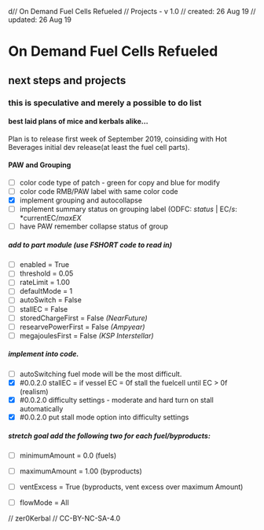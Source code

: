 d// On Demand Fuel Cells Refueled
// Projects - v 1.0
// created: 26 Aug 19
// updated: 26 Aug 19

# On Demand Fuel Cells Refueled
## next steps and projects
### this is speculative and merely a possible to do list
#### best laid plans of mice and kerbals alike...

Plan is to release first week of September 2019, coinsiding with Hot Beverages initial dev release(at least the fuel cell parts).
#### PAW and Grouping
  - [ ] color code type of patch - green for copy and blue for modify
  - [ ] color code RMB/PAW label with same color code
  - [x] implement grouping and autocollapse
  - [ ] implement summary status on grouping label (ODFC: *status* | EC/*s*: *currentEC/*maxEX*
  - [ ] have PAW remember collapse status of group
  
##### add to part module (use FSHORT code to read in)

  - [ ] enabled = True
  - [ ] threshold = 0.05
  - [ ] rateLimit = 1.00
  - [ ] defaultMode = 1
  - [ ] autoSwitch = False
  - [ ] stallEC = False
  - [ ] storedChargeFirst = False *(NearFuture)*
  - [ ] researvePowerFirst = False *(Ampyear)*
  - [ ] megajoulesFirst = False *(KSP Interstellar)*

##### implement into code.
  - [ ] autoSwitching fuel mode will be the most difficult.
  - [x] #0.0.2.0 stallEC = if vessel EC = 0f stall the fuelcell until EC > 0f (realism)
  - [x] #0.0.2.0 difficulty settings - moderate and hard turn on stall automatically
  - [x] #0.0.2.0 put stall mode option into difficulty settings

##### stretch goal add the following two for each fuel/byproducts:
  - [ ] minimumAmount = 0.0 (fuels)
  - [ ] maximumAmount = 1.00 (byproducts)
  - [ ] ventExcess = True (byproducts, vent excess over maximum Amount)
  - [ ] flowMode = All


// zer0Kerbal
// CC-BY-NC-SA-4.0 
